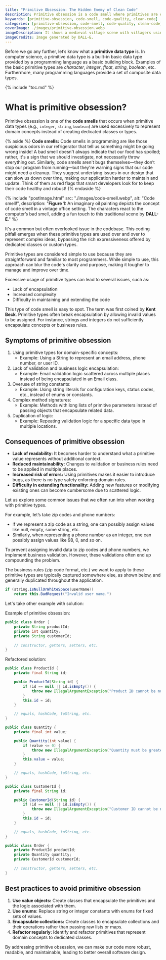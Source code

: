 ```yaml
---
title: "Primitive Obsession: The Hidden Enemy of Clean Code"
description: Primitive obsession is a code smell where primitives are overused for domain concepts, leading to poor encapsulation and maintainability issues.
keywords: [primitive-obsession, code-smell, code-quality, clean-code]
categories: [primitive-obsession, code-smell, code-quality, clean-code]
coverImage: ./images/primitive-obsession.webp
imageDescription: It shows a medieval village scene with villagers using primitive tools and a craftsman demonstrating proper tools and methods.
imageCredits: Image generated by DALL-E.
---
```


Before we go any further, let’s know what a **primitive data type** is. In computer science, a primitive data type is a built-in basic data type provided by a programming language as a basic building block. Examples of the basic primitive types are *character*, *integer*, *float*, *string*, *boolean*, etc. Furthermore, many programming languages provide a set of composite data types.

{% include "toc.md" %}

# What is primitive obsession?

Primitive obsession is one of the **code smells** that occurs when primitive data types (e.g., `integer`, `string`, `boolean`) are used excessively to represent domain concepts instead of creating dedicated classes or types.

{% aside %} **Code smells:** Code smells in programming are like those suspicious odors in our refrigerator that tell us something might be going wrong inside! A bad smell doesn't always indicate that our food has spoiled; rather, it's a sign that we should investigate, not necessarily throw everything out. Similarly, code smells aren't bugs themselves—they don’t stop our program from running—but they're warning signs that our code might need a cleanup. They suggest underlying issues in our design that can slow us down over time, making our application harder to maintain and update. Think of them as red flags that smart developers look for to keep their code healthy and robust! {% endaside %}

{% include "postImage.html" src: "./images/code-smell.webp", alt: "Code smell!", description: "<b>Figure 1: </b>An imaginary oil painting depicts the concept of code smell in a vintage office setting. The characters react to the computer’s bad smell, adding a fun touch to this traditional scene by <b>DALL-E</b>." %}

It's a common but often overlooked issue in the codebase. This coding pitfall emerges when these primitive types are used over and over to represent complex ideas, bypassing the rich expressiveness offered by dedicated classes or custom types.

Primitive types are considered simple to use because they are straightforward and familiar to most programmers. While simple to use, this approach can blur the code's clarity and purpose, making it tougher to manage and improve over time. 

Excessive usage of primitive types can lead to several issues, such as: 

- Lack of encapsulation
- Increased complexity
- Difficulty in maintaining and extending the code

This type of code smell is easy to spot. The term was first coined by **Kent Beck**. Primitive types often break encapsulation by allowing invalid values to be assigned. For instance, strings and integers do not sufficiently encapsulate concepts or business rules.

## Symptoms of primitive obsession

1. Using primitive types for domain-specific concepts:
   - Example: Using a String to represent an email address, phone number, or user ID.
2. Lack of validation and business logic encapsulation:
   - Example: Email validation logic scattered across multiple places instead of being encapsulated in an Email class.
3. Overuse of string constants:
   - Example: Using string literals for configuration keys, status codes, etc., instead of enums or constants.
4. Complex method signatures:
   - Example: Methods with long lists of primitive parameters instead of passing objects that encapsulate related data.
5. Duplication of logic:
   - Example: Repeating validation logic for a specific data type in multiple locations.

## Consequences of primitive obsession

- **Lack of readability:** It becomes harder to understand what a primitive value represents without additional context.
- **Reduced maintainability:** Changes to validation or business rules need to be applied in multiple places.
- **Increased risk of errors:** Using primitives makes it easier to introduce bugs, as there is no type safety enforcing domain rules.
- **Difficulty in extending functionality:** Adding new features or modifying existing ones can become cumbersome due to scattered logic.

Let us explore some common issues that we often run into when working with primitive types. 

For example, let’s take zip codes and phone numbers:

- If we represent a zip code as a string, one can possibly assign values like null, empty, some string, etc.
- Similarly, when representing a phone number as an integer, one can possibly assign values like 98, 0, and so on. 

To prevent assigning invalid data to zip codes and phone numbers, we implement business validation. However, these validations often end up compounding the problem.

The business rules (zip code format, etc.) we want to apply to these primitive types are typically captured somewhere else, as shown below, and generally duplicated throughout the application.

```java
if (string.IsNullOrWhiteSpace(userName)) 
    return this.BadRequest("Invalid user name.")
```

Let's take other example with solution:

Example of primitive obsession:

```java
public class Order {
    private String productId;
    private int quantity;
    private String customerId;
    
    // constructor, getters, setters, etc.
}
```

Refactored solution:

```java
public class ProductId {
    private final String id;

    public ProductId(String id) {
        if (id == null || id.isEmpty()) {
            throw new IllegalArgumentException("Product ID cannot be null or empty");
        }
        this.id = id;
    }

    // equals, hashCode, toString, etc.
}

public class Quantity {
    private final int value;

    public Quantity(int value) {
        if (value <= 0) {
            throw new IllegalArgumentException("Quantity must be greater than zero");
        }
        this.value = value;
    }

    // equals, hashCode, toString, etc.
}

public class CustomerId {
    private final String id;

    public CustomerId(String id) {
        if (id == null || id.isEmpty()) {
            throw new IllegalArgumentException("Customer ID cannot be null or empty");
        }
        this.id = id;
    }

    // equals, hashCode, toString, etc.
}

public class Order {
    private ProductId productId;
    private Quantity quantity;
    private CustomerId customerId;
    
    // constructor, getters, setters, etc.
}
```

## Best practices to avoid primitive obsession

1. **Use value objects:** Create classes that encapsulate the primitives and the logic associated with them.
2. **Use enums:** Replace string or integer constants with enums for fixed sets of values.
3. **Encapsulate collections:** Create classes to encapsulate collections and their operations rather than passing raw lists or maps.
4. **Refactor regularly:** Identify and refactor primitives that represent domain concepts to dedicated classes.

By addressing primitive obsession, we can make our code more robust, readable, and maintainable, leading to better overall software design.